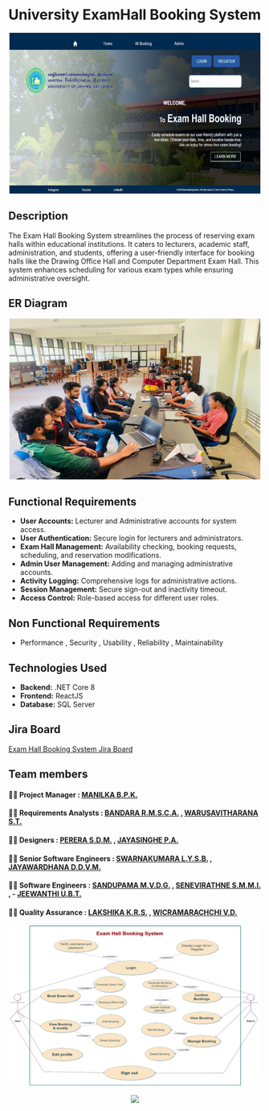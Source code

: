 # University ExamHall Booking System

<p align="center">
  <img src="Home.jpeg" width="500" height="320" />
</p>

## Description
The Exam Hall Booking System streamlines the process of reserving exam halls within educational institutions. It caters to lecturers, academic staff, administration, and students, offering a user-friendly interface for booking halls like the Drawing Office Hall and Computer Department Exam Hall. This system enhances scheduling for various exam types while ensuring administrative oversight.

## ER Diagram
<p align="center">
  <img src="./img/Team.jpeg" width="500" height="320" />
</p>


## Functional Requirements
- **User Accounts:** Lecturer and Administrative accounts for system access.
- **User Authentication:** Secure login for lecturers and administrators.
- **Exam Hall Management:** Availability checking, booking requests, scheduling, and reservation modifications.
- **Admin User Management:** Adding and managing administrative accounts.
- **Activity Logging:** Comprehensive logs for administrative actions.
- **Session Management:** Secure sign-out and inactivity timeout.
- **Access Control:** Role-based access for different user roles.

## Non Functional Requirements
- Performance , Security , Usability , Reliability , Maintainability


## Technologies Used
- **Backend:** .NET Core 8
- **Frontend:** ReactJS
- **Database:** SQL Server


## Jira Board
[Exam Hall Booking System Jira Board](https://univercitypoject.atlassian.net/jira/software/projects/KAN/boards/1)

## Team members

#### 👨‍💻 Project Manager :   [MANILKA B.P.K.](https://github.com/Kishara0)

#### 👨‍💻 Requirements Analysts :  [BANDARA R.M.S.C.A.](https://github.com/SinethB) ,  [WARUSAVITHARANA S.T.](https://github.com/Sesadi13)

#### 👨‍💻 Designers : [PERERA S.D.M.](https://github.com/ManashviCode) ,  [JAYASINGHE P.A.](https://github.com/ParamiJayasinghe)

#### 👨‍💻 Senior Software Engineers  :  [SWARNAKUMARA L.Y.S.B.](https://github.com/cydexcode) ,  [JAYAWARDHANA D.D.V.M.](https://github.com/ManurangaJay)

#### 👨‍💻 Software Engineers  :  [SANDUPAMA M.V.D.G.](https://github.com/GithminiSandupama) ,  [SENEVIRATHNE S.M.M.I.](https://github.com/manoda98) , - [JEEWANTHI U.B.T.](https://github.com/ThanujaJeewanthi)

#### 👨‍💻 Quality Assurance :  [LAKSHIKA K.R.S.](https://github.com/sachini24) ,  [WICRAMARACHCHI V.D.](https://github.com/DilushaWD)

<p align="center">
  <img src="./img/ER Diagram.jpeg" width="500" height="320" />
</p>

<!--Typing Animation-->
<p align="center">
  <img src="https://readme-typing-svg.herokuapp.com?font=Open+Sans&color=0000FF&width=500&lines=Show+Some+Love+By+Giving+it+A+⭐.." />
</p>

